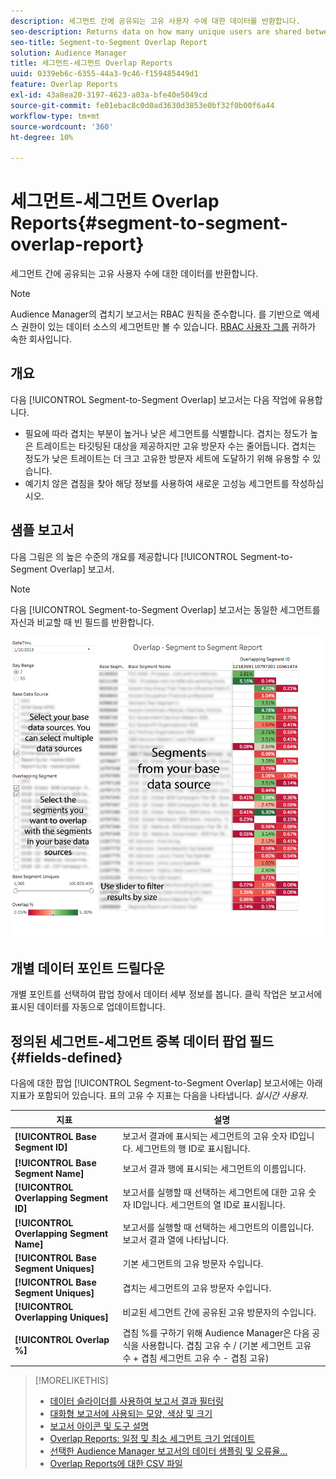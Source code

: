 ```yaml
---
description: 세그먼트 간에 공유되는 고유 사용자 수에 대한 데이터를 반환합니다.
seo-description: Returns data on how many unique users are shared between your segments.
seo-title: Segment-to-Segment Overlap Report
solution: Audience Manager
title: 세그먼트-세그먼트 Overlap Reports
uuid: 0339eb6c-6355-44a3-9c46-f159485449d1
feature: Overlap Reports
exl-id: 43a8ea20-3197-4623-a03a-bfe40e5049cd
source-git-commit: fe01ebac8c0d0ad3630d3853e0bf32f0b00f6a44
workflow-type: tm+mt
source-wordcount: '360'
ht-degree: 10%

---
```


# 세그먼트-세그먼트 Overlap Reports{#segment-to-segment-overlap-report}

세그먼트 간에 공유되는 고유 사용자 수에 대한 데이터를 반환합니다.

>[!NOTE]
>
>Audience Manager의 겹치기 보고서는 RBAC 원칙을 준수합니다. 를 기반으로 액세스 권한이 있는 데이터 소스의 세그먼트만 볼 수 있습니다. [RBAC 사용자 그룹](/help/using/features/administration/administration-overview.md) 귀하가 속한 회사입니다.

<!-- 

c_segment_segment_overlap.xml

 -->

## 개요

다음 [!UICONTROL Segment-to-Segment Overlap] 보고서는 다음 작업에 유용합니다.

* 필요에 따라 겹치는 부분이 높거나 낮은 세그먼트를 식별합니다. 겹치는 정도가 높은 트레이트는 타깃팅된 대상을 제공하지만 고유 방문자 수는 줄어듭니다. 겹치는 정도가 낮은 트레이트는 더 크고 고유한 방문자 세트에 도달하기 위해 유용할 수 있습니다.
* 예기치 않은 겹침을 찾아 해당 정보를 사용하여 새로운 고성능 세그먼트를 작성하십시오.

## 샘플 보고서

다음 그림은 의 높은 수준의 개요를 제공합니다 [!UICONTROL Segment-to-Segment Overlap] 보고서.

>[!NOTE]
>
>다음 [!UICONTROL Segment-to-Segment Overlap] 보고서는 동일한 세그먼트를 자신과 비교할 때 빈 필드를 반환합니다.

![](assets/segment-to-segment-overlap.png)

## 개별 데이터 포인트 드릴다운

개별 포인트를 선택하여 팝업 창에서 데이터 세부 정보를 봅니다. 클릭 작업은 보고서에 표시된 데이터를 자동으로 업데이트합니다.

## 정의된 세그먼트-세그먼트 중복 데이터 팝업 필드 {#fields-defined}

<!-- 

r_s2s_data_pop.xml

 -->

다음에 대한 팝업 [!UICONTROL Segment-to-Segment Overlap] 보고서에는 아래 지표가 포함되어 있습니다. 표의 고유 수 지표는 다음을 나타냅니다. *실시간 사용자*.

| 지표 | 설명 |
|---|---|
| **[!UICONTROL Base Segment ID]** | 보고서 결과에 표시되는 세그먼트의 고유 숫자 ID입니다. 세그먼트의 행 ID로 표시됩니다. |
| **[!UICONTROL Base Segment Name]** | 보고서 결과 행에 표시되는 세그먼트의 이름입니다. |
| **[!UICONTROL Overlapping Segment ID]** | 보고서를 실행할 때 선택하는 세그먼트에 대한 고유 숫자 ID입니다. 세그먼트의 열 ID로 표시됩니다. |
| **[!UICONTROL Overlapping Segment Name]** | 보고서를 실행할 때 선택하는 세그먼트의 이름입니다. 보고서 결과 열에 나타납니다. |
| **[!UICONTROL Base Segment Uniques]** | 기본 세그먼트의 고유 방문자 수입니다. |
| **[!UICONTROL Base Segment Uniques]** | 겹치는 세그먼트의 고유 방문자 수입니다. |
| **[!UICONTROL Overlapping Uniques]** | 비교된 세그먼트 간에 공유된 고유 방문자의 수입니다. |
| **[!UICONTROL Overlap %]** | 겹침 %를 구하기 위해 Audience Manager은 다음 공식을 사용합니다. 겹침 고유 수 / (기본 세그먼트 고유 수 + 겹침 세그먼트 고유 수 - 겹침 고유) |



>[!MORELIKETHIS]
>
>* [데이터 슬라이더를 사용하여 보고서 결과 필터링](../../reporting/dynamic-reports/data-sliders.md)
>* [대화형 보고서에 사용되는 모양, 색상 및 크기](../../reporting/dynamic-reports/interactive-report-technology.md#shapes-colors-sizes)
>* [보고서 아이콘 및 도구 설명](../../reporting/dynamic-reports/interactive-report-technology.md#icons-tools-explained)
>* [Overlap Reports: 일정 및 최소 세그먼트 크기 업데이트](../../reporting/dynamic-reports/overlap-minimum-segment-size.md)
>* [선택한 Audience Manager 보고서의 데이터 샘플링 및 오류율...](../../reporting/report-sampling.md)
>* [Overlap Reports에 대한 CSV 파일](../../reporting/dynamic-reports/overlap-csv-files.md)

